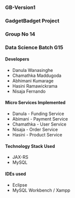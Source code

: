 ### GB-Version1
### GadgetBadget Project

### Group No 14
### Data Science Batch G15

#### Developers
 - Danula Wanasinghe
 - Chamathka Maddugoda
 - Abhimani Kumarage
 - Hasini Ramawickrama
 - Nisaja Fernando

#### Micro Services Implemented
 - Danula          - Funding Service
 - Abimani         - Payment Service
 - Chamathka       - User Service
 - Nisaja          - Order Service
 - Hasini          - Product Service

#### Technology Stack Used
 - JAX-RS
 - MySQL

#### IDEs used
 - Eclipse
 - MySQL Workbench / Xampp
